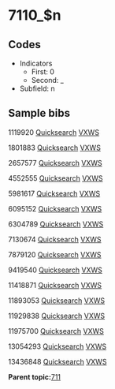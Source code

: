 # 7110\_$n

## Codes

-   Indicators
    -   First: 0
    -   Second: \_
-   Subfield: n

## Sample bibs

1119920 [Quicksearch](https://search.library.yale.edu/catalog/1119920) [VXWS](http://prodorbis.library.yale.edu:7014/vxws/GetHoldingsService?bibId=1119920)

1801883 [Quicksearch](https://search.library.yale.edu/catalog/1801883) [VXWS](http://prodorbis.library.yale.edu:7014/vxws/GetHoldingsService?bibId=1801883)

2657577 [Quicksearch](https://search.library.yale.edu/catalog/2657577) [VXWS](http://prodorbis.library.yale.edu:7014/vxws/GetHoldingsService?bibId=2657577)

4552555 [Quicksearch](https://search.library.yale.edu/catalog/4552555) [VXWS](http://prodorbis.library.yale.edu:7014/vxws/GetHoldingsService?bibId=4552555)

5981617 [Quicksearch](https://search.library.yale.edu/catalog/5981617) [VXWS](http://prodorbis.library.yale.edu:7014/vxws/GetHoldingsService?bibId=5981617)

6095152 [Quicksearch](https://search.library.yale.edu/catalog/6095152) [VXWS](http://prodorbis.library.yale.edu:7014/vxws/GetHoldingsService?bibId=6095152)

6304789 [Quicksearch](https://search.library.yale.edu/catalog/6304789) [VXWS](http://prodorbis.library.yale.edu:7014/vxws/GetHoldingsService?bibId=6304789)

7130674 [Quicksearch](https://search.library.yale.edu/catalog/7130674) [VXWS](http://prodorbis.library.yale.edu:7014/vxws/GetHoldingsService?bibId=7130674)

7879120 [Quicksearch](https://search.library.yale.edu/catalog/7879120) [VXWS](http://prodorbis.library.yale.edu:7014/vxws/GetHoldingsService?bibId=7879120)

9419540 [Quicksearch](https://search.library.yale.edu/catalog/9419540) [VXWS](http://prodorbis.library.yale.edu:7014/vxws/GetHoldingsService?bibId=9419540)

11418871 [Quicksearch](https://search.library.yale.edu/catalog/11418871) [VXWS](http://prodorbis.library.yale.edu:7014/vxws/GetHoldingsService?bibId=11418871)

11893053 [Quicksearch](https://search.library.yale.edu/catalog/11893053) [VXWS](http://prodorbis.library.yale.edu:7014/vxws/GetHoldingsService?bibId=11893053)

11929838 [Quicksearch](https://search.library.yale.edu/catalog/11929838) [VXWS](http://prodorbis.library.yale.edu:7014/vxws/GetHoldingsService?bibId=11929838)

11975700 [Quicksearch](https://search.library.yale.edu/catalog/11975700) [VXWS](http://prodorbis.library.yale.edu:7014/vxws/GetHoldingsService?bibId=11975700)

13054293 [Quicksearch](https://search.library.yale.edu/catalog/13054293) [VXWS](http://prodorbis.library.yale.edu:7014/vxws/GetHoldingsService?bibId=13054293)

13436848 [Quicksearch](https://search.library.yale.edu/catalog/13436848) [VXWS](http://prodorbis.library.yale.edu:7014/vxws/GetHoldingsService?bibId=13436848)

**Parent topic:**[711](../../tags/711/711.md)

